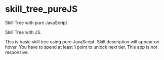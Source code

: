 # skill_tree_pureJS
Skill Tree with pure JavaScript

Skill Tree with JS.

This is basic skill tree using pure JavaScript. Skill description will appear on hover. You have to spend at least 1 point to unlock next tier. This app is not responsive.
